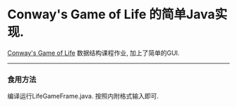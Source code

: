 # Conway's Game of Life 的简单Java实现.
[Conway's Game of Life](https://www.wikiwand.com/zh-hans/%E5%BA%B7%E5%A8%81%E7%94%9F%E5%91%BD%E6%B8%B8%E6%88%8F)
数据结构课程作业, 加上了简单的GUI.
***
### 食用方法
编译运行LifeGameFrame.java. 按照内附格式输入即可.